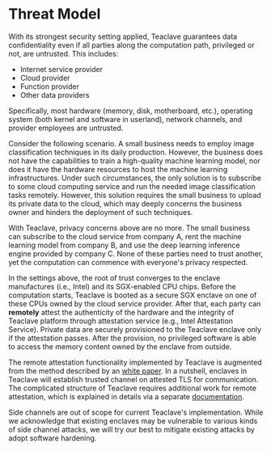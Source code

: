 # Threat Model

With its strongest security setting applied, Teaclave guarantees data
confidentiality even if all parties along the computation path, privileged or
not, are untrusted. This includes:

- Internet service provider
- Cloud provider
- Function provider
- Other data providers 

Specifically, most hardware (memory, disk, motherboard, etc.), operating system
(both kernel and software in userland), network channels, and provider employees
are untrusted.

Consider the following scenario. A small business needs to employ image
classification techniques in its daily production. However, the business does
not have the capabilities to train a high-quality machine learning model, nor
does it have the hardware resources to host the machine learning
infrastructures. Under such circumstances, the only solution is to subscribe to
some cloud computing service and run the needed image classification tasks
remotely. However, this solution requires the small business to upload its
private data to the cloud, which may deeply concerns the business owner and
hinders the deployment of such techniques.

With Teaclave, privacy concerns above are no more. The small business can
subscribe to the cloud service from company A, rent the machine learning model
from company B, and use the deep learning inference engine provided by company
C. None of these parties need to trust another, yet the computation can commence
with everyone's privacy respected.

In the settings above, the root of trust converges to the enclave manufactures
(i.e., Intel) and its SGX-enabled CPU chips. Before the computation starts,
Teaclave is booted as a secure SGX enclave on one of these CPUs owned by the
cloud service provider. After that, each party can **remotely** attest the
authenticity of the hardware and the integrity of Teaclave platform through
attestation service (e.g., Intel Attestation Service). Private data are securely
provisioned to the Teaclave enclave only if the attestation passes. After the
provision, no privileged software is able to access the memory content owned by
the enclave from outside.

The remote attestation functionality implemented by Teaclave is augmented from
the method described by an [white paper](https://arxiv.org/abs/1801.05863). In a
nutshell, enclaves in Teaclave will establish trusted channel on attested TLS
for communication. The complicated structure of Teaclave requires additional
work for remote attestation, which is explained in details via a separate
[documentation](mutual_attestation.md).

Side channels are out of scope for current Teaclave's implementation. While we
acknowledge that existing enclaves may be vulnerable to various kinds of side
channel attacks, we will try our best to mitigate existing attacks by adopt
software hardening.

